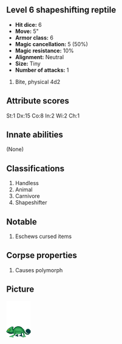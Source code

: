 ## Level 6 shapeshifting reptile

- **Hit dice:** 6
- **Move:** 5"
- **Armor class:** 6
- **Magic cancellation:** 5 (50%)
- **Magic resistance:** 10%
- **Alignment:** Neutral
- **Size:** Tiny
- **Number of attacks:** 1
1. Bite, physical 4d2

## Attribute scores

St:1 Dx:15 Co:8 In:2 Wi:2 Ch:1

## Innate abilities

(None)

## Classifications

1. Handless
2. Animal
3. Carnivore
4. Shapeshifter

## Notable

1. Eschews cursed items

## Corpse properties

1. Causes polymorph

## Picture

![Chameleon](https://github.com/hyvanmielenpelit/GnollHackTileSet/blob/main/Monsters/chameleon/chameleon.png?raw=true)
